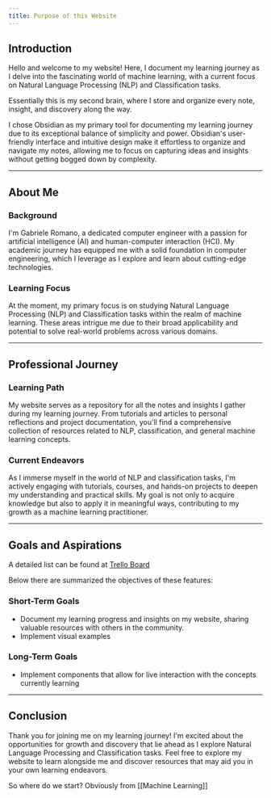 ```yaml
---
title: Purpose of this Website
---
```

## Introduction

Hello and welcome to my website! Here, I document my learning journey as I delve into the fascinating world of machine learning, with a current focus on Natural Language Processing (NLP) and Classification tasks. 

Essentially this is my second brain, where I store and organize every note, insight, and discovery along the way.

I chose Obsidian as my primary tool for documenting my learning journey due to its exceptional balance of simplicity and power. Obsidian's user-friendly interface and intuitive design make it effortless to organize and navigate my notes, allowing me to focus on capturing ideas and insights without getting bogged down by complexity.

---

## About Me

### Background

I'm Gabriele Romano, a dedicated computer engineer with a passion for artificial intelligence (AI) and human-computer interaction (HCI). My academic journey has equipped me with a solid foundation in computer engineering, which I leverage as I explore and learn about cutting-edge technologies.

### Learning Focus

At the moment, my primary focus is on studying Natural Language Processing (NLP) and Classification tasks within the realm of machine learning. These areas intrigue me due to their broad applicability and potential to solve real-world problems across various domains.

---

## Professional Journey

### Learning Path

My website serves as a repository for all the notes and insights I gather during my learning journey. From tutorials and articles to personal reflections and project documentation, you'll find a comprehensive collection of resources related to NLP, classification, and general machine learning concepts.

### Current Endeavors

As I immerse myself in the world of NLP and classification tasks, I'm actively engaging with tutorials, courses, and hands-on projects to deepen my understanding and practical skills. My goal is not only to acquire knowledge but also to apply it in meaningful ways, contributing to my growth as a machine learning practitioner.

---

## Goals and Aspirations

A detailed list can be found at [Trello Board](https://trello.com/b/crdpCxgi)

Below there are summarized the objectives of these features:

### Short-Term Goals
- Document my learning progress and insights on my website, sharing valuable resources with others in the community.
- Implement visual examples

### Long-Term Goals

- Implement components that allow for live interaction with the concepts currently learning

---

## Conclusion

Thank you for joining me on my learning journey! I'm excited about the opportunities for growth and discovery that lie ahead as I explore Natural Language Processing and Classification tasks. Feel free to explore my website to learn alongside me and discover resources that may aid you in your own learning endeavors.

So where do we start?
Obviously from [[Machine Learning]]
